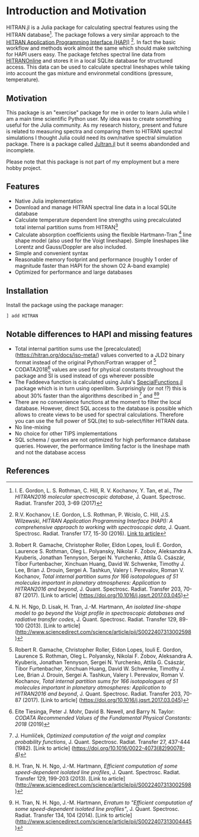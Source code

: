 # Introduction and Motivation

HITRAN.jl is a Julia package for calculating spectral features using the HITRAN database[^Gordon2017]. The package follows a very similar approach to the [HITRAN Application Programming Interface (HAPI)](https://github.com/hitranonline/hapi) [^Kochanov2016]. In fact the basic workflow and methods work almost the same which should make switching for HAPI users easy.
The package fetches spectral line data from [HITRANOnline](https://hitran.org) and stores it in a local SQLite database for structured access. This data can be used to calculate spectral lineshapes while taking into account the gas mixture and environmetal conditions (pressure, temperature).

## Motivation

This package is an "exercise" package for me in order to learn Julia while I am a main time scientific Python user. My idea was to create something useful for the Julia community. As my research history, present and future is related to measuring spectra and comparing them to HITRAN spectral simulations I thought Julia could need its own/native spectral simulation package. There is a package called [Jultran.jl](https://github.com/jsbj/Jultran.jl) but it seems abandonded and incomplete.

Please note that this package is not part of my employment but a mere hobby project.

## Features

* Native Julia implementation
* Download and manage HITRAN spectral line data in a local SQLite database
* Calculate temperature dependent line strengths using precalculated total internal partition sums from HITRAN[^Gamache2017]
* Calculate absorption coefficients using the flexible Hartmann-Tran [^Ngo2013] line shape model (also used for the Voigt lineshape). Simple lineshapes like Lorentz and Gauss/Doppler are also included.
* Simple and convenient syntax
* Reasonable memory footprint and performance (roughly 1 order of magnitude faster than HAPI for the shown O2 A-band example)
* Optimized for performance and large databases

## Installation

Install the package using the package manager:

```julia
] add HITRAN
```

## Notable differences to HAPI and missing features

* Total internal partition sums use the [precalculated] (https://hitran.org/docs/iso-meta/) values converted to a JLD2 binary format instead of the original Python/Fortran wrapper of [^Gamache2017]
* CODATA2018[^Tiesinga2019] values are used for physical constants throughout the package and SI is used instead of cgs wherever possible
* The Faddeeva function is calculated using Julia's [SpecialFunctions.jl](https://github.com/JuliaMath/SpecialFunctions.jl) package which is in turn using openlibm. Surprisingly (or not !?) this is about 30% faster than the algorithms described in [^Humlíček1982] and [^Tran2013][^Tran2014]
* There are no convenience functions at the moment to filter the local database. However, direct SQL access to the database is possible which allows to create views to be used for spectral calculations. Therefore you can use the full power of SQL(ite) to sub-select/filter HITRAN data.
* No line-mixing
* No choice for other TIPS implementations
* SQL schema / queries are not optimized for high performance database queries. However, the performance limiting factor is the lineshape math and not the database access

## References

[^Gordon2017]: I. E. Gordon, L. S. Rothman, C. Hill, R. V. Kochanov, Y. Tan, et al., *The HITRAN2016 molecular spectroscopic database*, J. Quant. Spectrosc. Radiat. Transfer 203, 3-69 (2017)

[^Kochanov2016]: R.V. Kochanov, I.E. Gordon, L.S. Rothman, P. Wcislo, C. Hill, J.S. Wilzewski, *HITRAN Application Programming Interface (HAPI): A comprehensive approach to working with spectroscopic data*, J. Quant. Spectrosc. Radiat. Transfer 177, 15-30 (2016). [Link to article](http://dx.doi.org/10.1016/j.jqsrt.2016.03.005)

[^Gamache2017]: Robert R. Gamache, Christopher Roller, Eldon Lopes, Iouli E. Gordon, Laurence S. Rothman, Oleg L. Polyansky, Nikolai F. Zobov, Aleksandra A. Kyuberis, Jonathan Tennyson, Sergei N. Yurchenko, Attila G. Császár, Tibor Furtenbacher, Xinchuan Huang, David W. Schwenke, Timothy J. Lee, Brian J. Drouin, Sergei A. Tashkun, Valery I. Perevalov, Roman V. Kochanov, *Total internal partition sums for 166 isotopologues of 51 molecules important in planetary atmospheres: Application to HITRAN2016 and beyond*, J. Quant. Spectrosc. Radiat. Transfer 203, 70-87 (2017). [Link to article] (https://doi.org/10.1016/j.jqsrt.2017.03.045)

[^Ngo2013]: N. H. Ngo, D. Lisak, H. Tran, J.-M. Hartmann, *An isolated line-shape model to go beyond the Voigt profile in spectroscopic databases and radiative transfer codes*, J. Quant. Spectrosc. Radiat. Transfer 129, 89-100 (2013). [Link to article] (http://www.sciencedirect.com/science/article/pii/S0022407313002598)

[^Humlíček1982]: J. Humlíček, *Optimized computation of the voigt and complex probability functions*, J. Quant. Spectrosc. Radiat. Transfer 27, 437-444 (1982). [Link to article] (https://doi.org/10.1016/0022-4073(82)90078-4)

[^Tran2013]: H. Tran, N. H. Ngo, J.-M. Hartmann, *Efficient computation of some speed-dependent isolated line profiles*, J. Quant. Spectrosc. Radiat. Transfer 129, 199-203 (2013). [Link to article] (http://www.sciencedirect.com/science/article/pii/S0022407313002598)

[^Tran2014]: H. Tran, N. H. Ngo, J.-M. Hartmann, *Erratum to "Efficient computation of some speed-dependent isolated line profiles"*, J. Quant. Spectrosc. Radiat. Transfer 134, 104 (2014). [Link to article] (http://www.sciencedirect.com/science/article/pii/S0022407313004445)

[^Tiesinga2019]: Eite Tiesinga, Peter J. Mohr, David B. Newell, and Barry N. Taylor: *CODATA Recommended Values of the Fundamental Physical Constants: 2018* (2019)